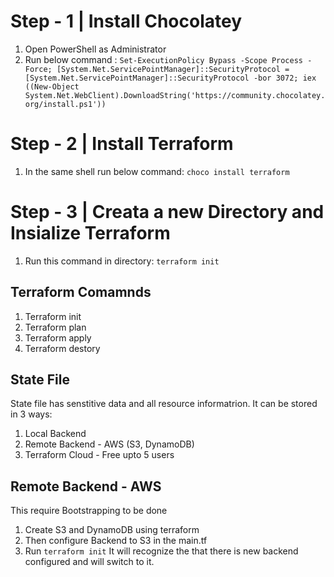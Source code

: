 
# Step - 1 | Install Chocolatey
1. Open PowerShell as Administrator
2. Run below command : 
`Set-ExecutionPolicy Bypass -Scope Process -Force; [System.Net.ServicePointManager]::SecurityProtocol = [System.Net.ServicePointManager]::SecurityProtocol -bor 3072; iex ((New-Object System.Net.WebClient).DownloadString('https://community.chocolatey.org/install.ps1')) `

# Step - 2 | Install Terraform

1. In the same shell run below command: `choco install terraform`

# Step - 3 | Creata a new Directory and Insialize Terraform
1. Run this command in directory: `terraform init`

## Terraform Comamnds
1. Terraform init
2. Terraform plan
3. Terraform apply
4. Terraform destory

## State File
State file has senstitive data and all resource informatrion.
It can be stored in 3 ways:
1. Local Backend
2. Remote Backend - AWS (S3, DynamoDB)
3. Terraform Cloud - Free upto 5 users

## Remote Backend - AWS
This require Bootstrapping to be done
1. Create S3 and DynamoDB using terraform
2. Then configure Backend to S3 in the main.tf
3. Run `terraform init`
It will recognize the that there is new backend configured and will switch to it.